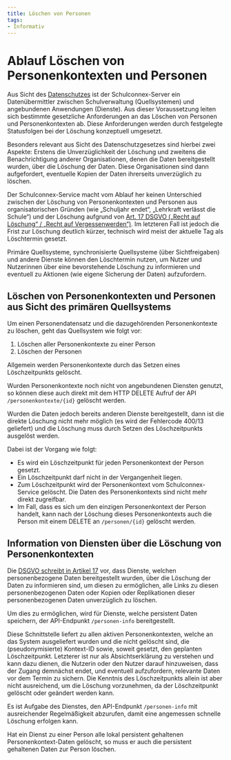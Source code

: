 ```yaml
---
title: Löschen von Personen
tags: 
- Informativ
---
```


# Ablauf Löschen von Personenkontexten und Personen

Aus Sicht des [Datenschutzes][1] ist der Schulconnex-Server ein Datenübermittler zwischen
Schulverwaltung (Quellsystemen) und angebundenen Anwendungen (Dienste). Aus dieser Voraussetzung
leiten sich bestimmte gesetzliche Anforderungen an das Löschen von Personen und Personenkontexten ab.
Diese Anforderungen werden durch festgelegte Statusfolgen bei der Löschung konzeptuell umgesetzt.

[1]: https://www.gesetze-im-internet.de/bdsg_2018/__25.html

Besonders relevant aus Sicht des Datenschutzgesetzes sind hierbei zwei Aspekte: Erstens die Unverzüglichkeit
der Löschung und zweitens die Benachrichtigung anderer Organisationen, denen die Daten bereitgestellt wurden,
über die Löschung der Daten. Diese Organisationen sind dann aufgefordert, eventuelle Kopien der Daten
ihrerseits unverzüglich zu löschen.

Der Schulconnex-Service macht vom Ablauf her keinen Unterschied zwischen der Löschung von Personenkontexten
und Personen aus organisatorischen Gründen (wie „Schuljahr endet“, „Lehrkraft verlässt die Schule“) und
der Löschung aufgrund von [Art. 17 DSGVO („Recht auf Löschung“ / „Recht auf Vergessenwerden“)][2].
Im letzteren Fall ist jedoch die Frist zur Löschung deutlich kürzer, technisch wird
meist der aktuelle Tag als Löschtermin gesetzt.

Primäre Quellsysteme, synchronisierte Quellsysteme (über Sichtfreigaben) und andere Dienste
können den Löschtermin nutzen, um Nutzer und Nutzerinnen über eine bevorstehende Löschung
zu informieren und eventuell zu Aktionen (wie eigene Sicherung der Daten) aufzufordern.

## Löschen von Personenkontexten und Personen aus Sicht des primären Quellsystems

Um einen Personendatensatz und die dazugehörenden Personenkontexte zu löschen, geht das Quellsystem wie folgt vor:

1. Löschen aller Personenkontexte zu einer Person
1. Löschen der Personen

Allgemein werden Personenkontexte durch das Setzen eines Löschzeitpunkts gelöscht.

Wurden Personenkontexte noch nicht von angebundenen Diensten genutzt, so können diese
auch direkt mit dem HTTP DELETE Aufruf der API `/personenkontexte/{id}` gelöscht werden.

Wurden die Daten jedoch bereits anderen Dienste bereitgestellt, dann ist die direkte Löschung
nicht mehr möglich (es wird der Fehlercode 400/13 geliefert) und die Löschung muss
durch Setzen des Löschzeitpunkts ausgelöst werden.

Dabei ist der Vorgang wie folgt:

- Es wird ein Löschzeitpunkt für jeden Personenkontext der Person gesetzt.
- Ein Löschzeitpunkt darf nicht in der Vergangenheit liegen.
- Zum Löschzeitpunkt wird der Personenkontext vom Schulconnex-Service gelöscht.
  Die Daten des Personenkontexts sind nicht mehr direkt zugreifbar.
- Im Fall, dass es sich um den einzigen Personenkontext der Person handelt, kann nach der Löschung
  dieses Personenkontexts auch die Person mit einem DELETE an `/personen/{id}` gelöscht werden.

## Information von Diensten über die Löschung von Personenkontexten

Die [DSGVO schreibt in Artikel 17][2] vor, dass Dienste, welchen personenbezogene Daten bereitgestellt
wurden, über die Löschung der Daten zu informieren sind, um diesen zu ermöglichen, alle Links
zu diesen personenbezogenen Daten oder Kopien oder Replikationen dieser personenbezogenen Daten
unverzüglich zu löschen.

[2]: https://eur-lex.europa.eu/legal-content/DE/TXT/HTML/?uri=CELEX:32016R0679#d1e2621-1-1

Um dies zu ermöglichen, wird für Dienste, welche persistent Daten speichern, der API-Endpunkt `/personen-info`
bereitgestellt.

Diese Schnittstelle liefert zu allen aktiven Personenkontexten, welche an das System ausgeliefert
wurden und die nicht gelöscht sind, die (pseudonymisierte) Kontext-ID sowie, soweit gesetzt,
den geplanten Löschzeitpunkt. Letzterer ist nur als Absichtserklärung zu verstehen und kann dazu dienen,
die Nutzerin oder den Nutzer darauf hinzuweisen, dass der Zugang demnächst endet, und eventuell aufzufordern,
relevante Daten vor dem Termin zu sichern. Die Kenntnis des Löschzeitpunkts allein ist aber nicht ausreichend,
um die Löschung vorzunehmen, da der Löschzeitpunkt gelöscht oder geändert werden kann.

Es ist Aufgabe des Dienstes, den API-Endpunkt `/personen-info` mit ausreichender Regelmäßigkeit abzurufen,
damit eine angemessen schnelle Löschung erfolgen kann.

Hat ein Dienst zu einer Person alle lokal persistent gehaltenen Personenkontext-Daten gelöscht,
so muss er auch die persistent gehaltenen Daten zur Person löschen.
